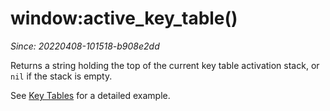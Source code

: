 # window:active_key_table()

*Since: 20220408-101518-b908e2dd*

Returns a string holding the top of the current key table activation stack, or `nil` if the stack is empty.

See [Key Tables](../../key-tables.md) for a detailed example.
